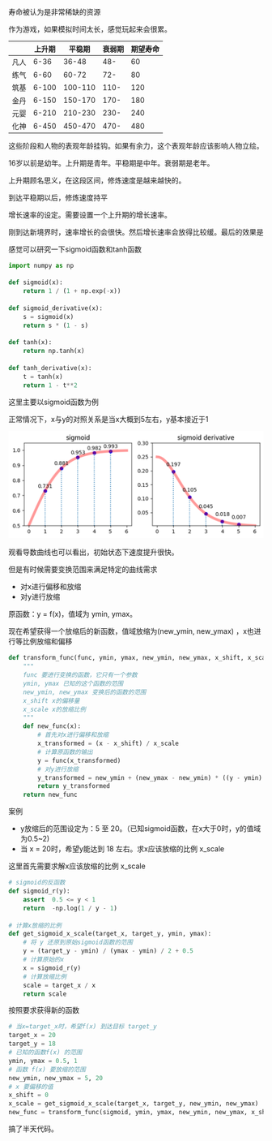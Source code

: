 寿命被认为是非常稀缺的资源

作为游戏，如果模拟时间太长，感觉玩起来会很累。

|      | 上升期 | 平稳期  | 衰弱期 | 期望寿命 |
| ---- | ------ | ------- | ------ | -------- |
| 凡人 | 6-36   | 36-48   | 48-    | 60       |
| 练气 | 6-60   | 60-72   | 72-    | 80       |
| 筑基 | 6-100  | 100-110 | 110-   | 120      |
| 金丹 | 6-150  | 150-170 | 170-   | 180      |
| 元婴 | 6-210  | 210-230 | 230-   | 240      |
| 化神 | 6-450  | 450-470 | 470-   | 480      |



这些阶段和人物的表观年龄挂钩。如果有余力，这个表观年龄应该影响人物立绘。

16岁以前是幼年。上升期是青年。平稳期是中年。衰弱期是老年。



上升期顾名思义，在这段区间，修炼速度是越来越快的。

到达平稳期以后，修炼速度持平

增长速率的设定。需要设置一个上升期的增长速率。

刚到达新境界时，速率增长的会很快。然后增长速率会放得比较缓。最后的效果是



感觉可以研究一下sigmoid函数和tanh函数

```python
import numpy as np

def sigmoid(x):
    return 1 / (1 + np.exp(-x))

def sigmoid_derivative(x):
    s = sigmoid(x)
    return s * (1 - s)

def tanh(x):
    return np.tanh(x)

def tanh_derivative(x):
    t = tanh(x)
    return 1 - t**2

```

这里主要以sigmoid函数为例

正常情况下，x与y的对照关系是当x大概到5左右，y基本接近于1

![image-20230807155203554](images/sigmoid及其导数.png)

观看导数曲线也可以看出，初始状态下速度提升很快。

但是有时候需要变换范围来满足特定的曲线需求

- 对x进行偏移和放缩
- 对y进行放缩

原函数：y = f(x)，值域为 ymin, ymax。

现在希望获得一个放缩后的新函数，值域放缩为(new_ymin, new_ymax) ，x也进行等比例放缩和偏移

```python
def transform_func(func, ymin, ymax, new_ymin, new_ymax, x_shift, x_scale):
    """
    func 要进行变换的函数，它只有一个参数
    ymin, ymax 已知的这个函数的范围
    new_ymin, new_ymax 变换后的函数的范围
    x_shift x的偏移量
    x_scale x的放缩比例
    """
    def new_func(x):
        # 首先对x进行偏移和放缩
        x_transformed = (x - x_shift) / x_scale
        # 计算原函数的输出
        y = func(x_transformed)
        # 对y进行放缩
        y_transformed = new_ymin + (new_ymax - new_ymin) * ((y - ymin) / (ymax - ymin))
        return y_transformed
    return new_func

```

案例

- y放缩后的范围设定为：5 至 20。（已知sigmoid函数，在x大于0时，y的值域为0.5~2)
- 当 x = 20时，希望y能达到 18 左右。求x应该放缩的比例 x_scale

这里首先需要求解x应该放缩的比例 x_scale

```python
# sigmoid的反函数
def sigmoid_r(y):
    assert  0.5 <= y < 1
    return  -np.log(1 / y - 1)

# 计算x放缩的比例
def get_sigmoid_x_scale(target_x, target_y, ymin, ymax):
    # 将 y 还原到原始sigmoid函数的范围
    y = (target_y - ymin) / (ymax - ymin) / 2 + 0.5
    # 计算原始的x
    x = sigmoid_r(y)
    # 计算放缩比例
    scale = target_x / x
    return scale
```

按照要求获得新的函数

```python
# 当x=target_x时，希望f(x) 到达目标 target_y
target_x = 20
target_y = 18
# 已知的函数f(x) 的范围
ymin, ymax = 0.5, 1
# 函数 f(x) 要放缩的范围
new_ymin, new_ymax = 5, 20
# x 要偏移的值
x_shift = 0
x_scale = get_sigmoid_x_scale(target_x, target_y, new_ymin, new_ymax)
new_func = transform_func(sigmoid, ymin, ymax, new_ymin, new_ymax, x_shift, x_scale)
```

搞了半天代码。








